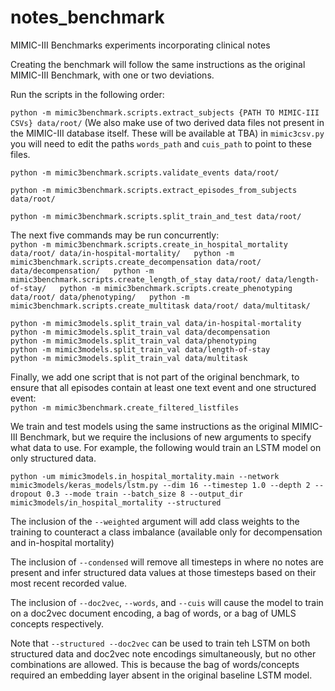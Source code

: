 # notes_benchmark
MIMIC-III Benchmarks experiments incorporating clinical notes  
  
Creating the benchmark will follow the same instructions as the original MIMIC-III Benchmark, with one or two deviations.  
  
Run the scripts in the following order:  
  
`python -m mimic3benchmark.scripts.extract_subjects {PATH TO MIMIC-III CSVs} data/root/` (We also make use of two derived data files not present in the MIMIC-III database itself. These will be available at TBA) in `mimic3csv.py` you will need to edit the paths `words_path` and `cuis_path` to point to these files.
  
`python -m mimic3benchmark.scripts.validate_events data/root/`  
  
`python -m mimic3benchmark.scripts.extract_episodes_from_subjects data/root/`  
  
`python -m mimic3benchmark.scripts.split_train_and_test data/root/`  
  
The next five commands may be run concurrently:  
`python -m mimic3benchmark.scripts.create_in_hospital_mortality data/root/ data/in-hospital-mortality/  
python -m mimic3benchmark.scripts.create_decompensation data/root/ data/decompensation/  
python -m mimic3benchmark.scripts.create_length_of_stay data/root/ data/length-of-stay/  
python -m mimic3benchmark.scripts.create_phenotyping data/root/ data/phenotyping/  
python -m mimic3benchmark.scripts.create_multitask data/root/ data/multitask/`  

`python -m mimic3models.split_train_val data/in-hospital-mortality `  
`python -m mimic3models.split_train_val data/decompensation `  
`python -m mimic3models.split_train_val data/phenotyping `  
`python -m mimic3models.split_train_val data/length-of-stay `  
`python -m mimic3models.split_train_val data/multitask`  

Finally, we add one script that is not part of the original benchmark, to ensure that all episodes contain at least one text event and one structured event:  
`python -m mimic3benchmark.create_filtered_listfiles`  

We train and test models using the same instructions as the original MIMIC-III Benchmark, but we require the inclusions of new arguments to specify what data to use. For example, the following would train an LSTM model on only structured data.  
  
 `python -um mimic3models.in_hospital_mortality.main --network mimic3models/keras_models/lstm.py --dim 16 --timestep 1.0 --depth 2 --dropout 0.3 --mode train --batch_size 8 --output_dir mimic3models/in_hospital_mortality --structured`  
   
 The inclusion of the `--weighted` argument will add class weights to the training to counteract a class imbalance (available only for decompensation and in-hospital mortality)  
   
 The inclusion of `--condensed` will remove all timesteps in where no notes are present and infer structured data values at those timesteps based on their most recent recorded value.  
   
 The inclusion of `--doc2vec`, `--words`, and `--cuis` will cause the model to train on a doc2vec document encoding, a bag of words, or a bag of UMLS concepts respectively.  
   
 Note that `--structured --doc2vec` can be used to train teh LSTM on both structured data and doc2vec note encodings simultaneously, but no other combinations are allowed. This is because the bag of words/concepts required an embedding layer absent in the original baseline LSTM model.  
   
 
